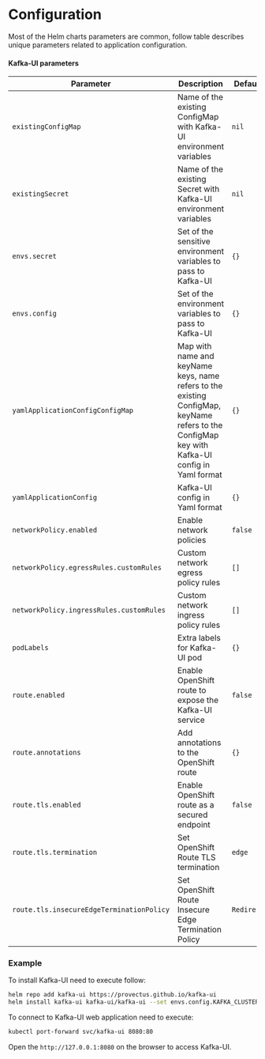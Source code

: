 # Configuration

Most of the Helm charts parameters are common, follow table describes unique parameters related to application configuration.

#### Kafka-UI parameters

| Parameter                                 | Description                                                                                                                                    | Default     |
| ----------------------------------------- | ---------------------------------------------------------------------------------------------------------------------------------------------- | ----------- |
| `existingConfigMap`                       | Name of the existing ConfigMap with Kafka-UI environment variables                                                                             | `nil`       |
| `existingSecret`                          | Name of the existing Secret with Kafka-UI environment variables                                                                                | `nil`       |
| `envs.secret`                             | Set of the sensitive environment variables to pass to Kafka-UI                                                                                 | `{}`        |
| `envs.config`                             | Set of the environment variables to pass to Kafka-UI                                                                                           | `{}`        |
| `yamlApplicationConfigConfigMap`          | Map with name and keyName keys, name refers to the existing ConfigMap, keyName refers to the ConfigMap key with Kafka-UI config in Yaml format | `{}`        |
| `yamlApplicationConfig`                   | Kafka-UI config in Yaml format                                                                                                                 | `{}`        |
| `networkPolicy.enabled`                   | Enable network policies                                                                                                                        | `false`     |
| `networkPolicy.egressRules.customRules`   | Custom network egress policy rules                                                                                                             | `[]`        |
| `networkPolicy.ingressRules.customRules`  | Custom network ingress policy rules                                                                                                            | `[]`        |
| `podLabels`                               | Extra labels for Kafka-UI pod                                                                                                                  | `{}`        |
| `route.enabled`                           | Enable OpenShift route to expose the Kafka-UI service                                                                                          | `false`     |
| `route.annotations`                       | Add annotations to the OpenShift route                                                                                                         | `{}`        |
| `route.tls.enabled`                       | Enable OpenShift route as a secured endpoint                                                                                                   | `false`     |
| `route.tls.termination`                   | Set OpenShift Route TLS termination                                                                                                            | `edge`      |
| `route.tls.insecureEdgeTerminationPolicy` | Set OpenShift Route Insecure Edge Termination Policy                                                                                           | `Redirect`  |

### Example

To install Kafka-UI need to execute follow:

```bash
helm repo add kafka-ui https://provectus.github.io/kafka-ui
helm install kafka-ui kafka-ui/kafka-ui --set envs.config.KAFKA_CLUSTERS_0_NAME=local --set envs.config.KAFKA_CLUSTERS_0_BOOTSTRAPSERVERS=kafka:9092
```

To connect to Kafka-UI web application need to execute:

```bash
kubectl port-forward svc/kafka-ui 8080:80
```

Open the `http://127.0.0.1:8080` on the browser to access Kafka-UI.
